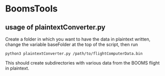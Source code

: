 # BoomsTools
## usage of plaintextConverter.py
  Create a folder in which you want to have the data in plaintext written, change the variable baseFolder at the top of the script, then run
  ```
  python3 plaintextConverter.py /path/to/flightComputerData.bin
  ```
  This should create subdirectories with various data from the BOOMS flight in plaintext.
